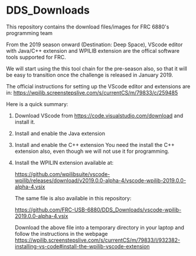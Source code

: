 # DDS_Downloads
This repository contains the download files/images for FRC 6880's programming team

From the 2019 season onward (Destination: Deep Space), VScode editor with Java/C++ extension and WPILIB extension are the offical software tools supported for FRC.

We will start using the this tool chain for the pre-season also, so that it will be easy to transition once the challenge is released in January 2019.

The official instructions for setting up the VScode editor and extensions are in:
https://wpilib.screenstepslive.com/s/currentCS/m/79833/c/259485


Here is a quick summary:
1) Download VScode from https://code.visualstudio.com/download and install it.
2) Install and enable the Java extension
3) Install and enable the C++ extension
   You need the install the C++ extension also, even though we will not use it
   for programming.
4) Install the WPILIN extension available at:

    https://github.com/wpilibsuite/vscode-wpilib/releases/download/v2019.0.0-alpha-4/vscode-wpilib-2019.0.0-alpha-4.vsix

    The same file is also available in this repository:
    
    https://github.com/FRC-USB-6880/DDS_Downloads/vscode-wpilib-2019.0.0-alpha-4.vsix

    Download the above file into a temporary directory in your laptop and follow the instructions in the webpage https://wpilib.screenstepslive.com/s/currentCS/m/79833/l/932382-installing-vs-code#install-the-wpilib-vscode-extension